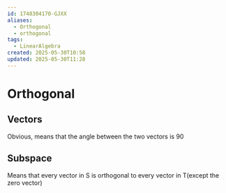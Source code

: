 ```yaml
---
id: 1748304170-GJXX
aliases:
  - Orthogonal
  - orthogonal
tags:
  - LinearAlgebra
created: 2025-05-30T10:58
updated: 2025-05-30T11:28
---
```


# Orthogonal

## Vectors

Obvious, means that the angle between the two vectors is 90

## Subspace

Means that every vector in S is orthogonal to every vector in T(except the zero vector)
